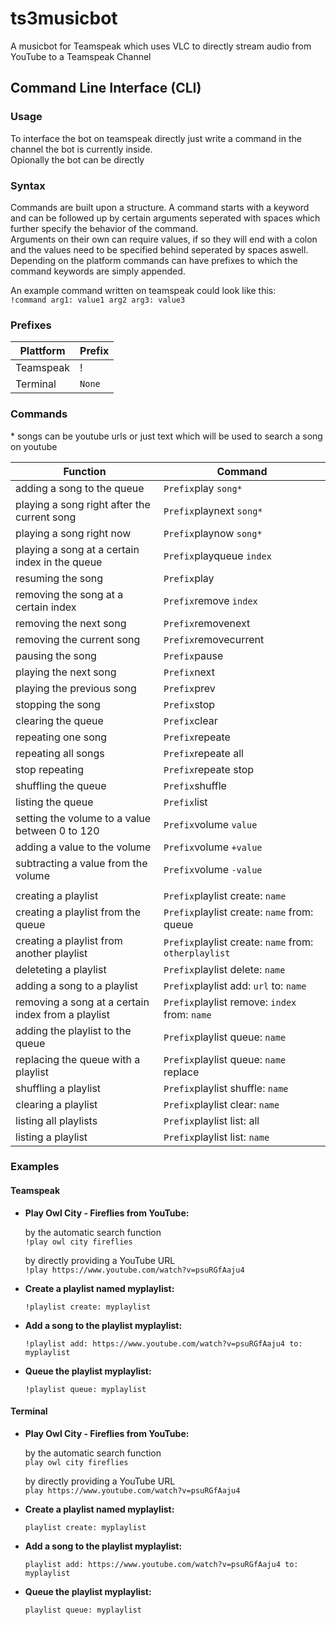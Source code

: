 # ts3musicbot
A musicbot for Teamspeak which uses VLC to directly stream audio from YouTube to a Teamspeak Channel

## Command Line Interface (CLI)

### Usage
To interface the bot on teamspeak directly just write a command in the channel the bot is currently inside.  
Opionally the bot can be directly 

### Syntax
Commands are built upon a structure.
A command starts with a keyword and can be followed up by certain arguments seperated with spaces which further specify the behavior of the command.  
Arguments on their own can require values, if so they will end with a colon and the values need to be specified behind seperated by spaces aswell.  
Depending on the platform commands can have prefixes to which the command keywords are simply appended.  

An example command written on teamspeak could look like this:  
```!command arg1: value1 arg2 arg3: value3```

### Prefixes
| Plattform                                          | Prefix |
| ---                                                | --- |
| Teamspeak                                          | ! |
| Terminal                                           | ```None``` |

### Commands
\* songs can be youtube urls or just text which will be used to search a song on youtube   

| Function                                           | Command |
| ---                                                | --- |
| adding a song to the queue                         | ```Prefix```play ```song*``` |
| playing a song right after the current song        | ```Prefix```playnext ```song*``` |
| playing a song right now                           | ```Prefix```playnow ```song*``` |
| playing a song at a certain index in the queue     | ```Prefix```playqueue ```index``` |
| resuming the song                                  | ```Prefix```play |
| removing the song at a certain index               | ```Prefix```remove ```index``` |
| removing the next song                             | ```Prefix```removenext |
| removing the current song                          | ```Prefix```removecurrent |
| pausing the song                                   | ```Prefix```pause |
| playing the next song                              | ```Prefix```next |
| playing the previous song                          | ```Prefix```prev |
| stopping the song                                  | ```Prefix```stop |
| clearing the queue                                 | ```Prefix```clear |
| repeating one song                                 | ```Prefix```repeate |
| repeating all songs                                | ```Prefix```repeate all |
| stop repeating                                     | ```Prefix```repeate stop |
| shuffling the queue                                | ```Prefix```shuffle |
| listing the queue                                  | ```Prefix```list |
| setting the volume to a value between 0 to 120     | ```Prefix```volume ```value```|
| adding a value to the volume                       | ```Prefix```volume ```+value```|
| subtracting a value from the volume                | ```Prefix```volume ```-value```|
|                                                    |
| creating a playlist                                | ```Prefix```playlist create: ```name``` |
| creating a playlist from the queue                 | ```Prefix```playlist create: ```name``` from: queue |
| creating a playlist from another playlist          | ```Prefix```playlist create: ```name``` from: ```otherplaylist``` |
| deleteting a playlist                              | ```Prefix```playlist delete: ```name``` |
| adding a song to a playlist                        | ```Prefix```playlist add: ```url``` to: ```name``` |
| removing a song at a certain index from a playlist | ```Prefix```playlist remove: ```index``` from: ```name``` |
| adding the playlist to the queue                   | ```Prefix```playlist queue: ```name``` |
| replacing the queue with a playlist                | ```Prefix```playlist queue: ```name``` replace |
| shuffling a playlist                               | ```Prefix```playlist shuffle: ```name``` |
| clearing a playlist                                | ```Prefix```playlist clear: ```name``` |
| listing all playlists                              | ```Prefix```playlist list: all |
| listing a playlist                                 | ```Prefix```playlist list: ```name``` |

### Examples

#### Teamspeak
- **Play Owl City - Fireflies from YouTube:**  
  
  by the automatic search function  
  ```!play owl city fireflies```  
  
  by directly providing a YouTube URL  
  ```!play https://www.youtube.com/watch?v=psuRGfAaju4```  

- **Create a playlist named myplaylist:**  

  ```!playlist create: myplaylist```  

- **Add a song to the playlist myplaylist:**  

  ```!playlist add: https://www.youtube.com/watch?v=psuRGfAaju4 to: myplaylist```  

- **Queue the playlist myplaylist:**  

  ```!playlist queue: myplaylist```  

#### Terminal

- **Play Owl City - Fireflies from YouTube:**  
  
  by the automatic search function  
  ```play owl city fireflies```  
  
  by directly providing a YouTube URL  
  ```play https://www.youtube.com/watch?v=psuRGfAaju4```  

- **Create a playlist named myplaylist:**  

  ```playlist create: myplaylist```  

- **Add a song to the playlist myplaylist:**  

  ```playlist add: https://www.youtube.com/watch?v=psuRGfAaju4 to: myplaylist```  

- **Queue the playlist myplaylist:**  

  ```playlist queue: myplaylist```  
